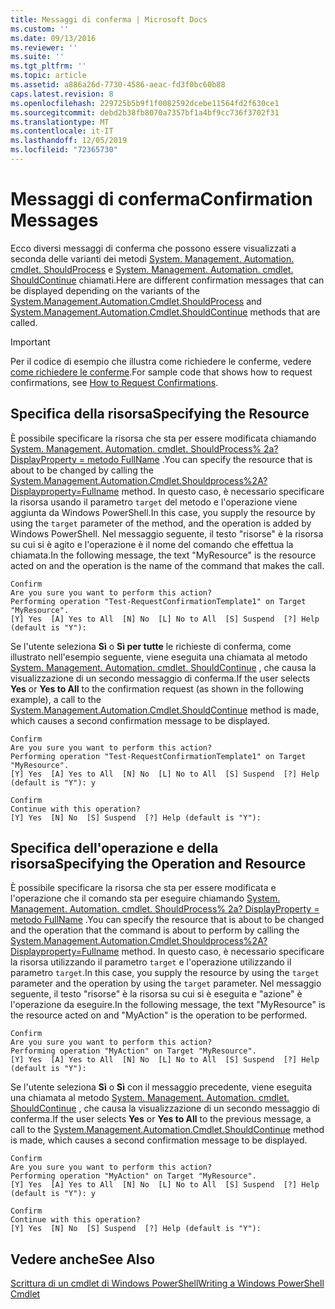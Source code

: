 ```yaml
---
title: Messaggi di conferma | Microsoft Docs
ms.custom: ''
ms.date: 09/13/2016
ms.reviewer: ''
ms.suite: ''
ms.tgt_pltfrm: ''
ms.topic: article
ms.assetid: a886a26d-7730-4586-aeac-fd3f0bc60b88
caps.latest.revision: 8
ms.openlocfilehash: 229725b5b9f1f0082592dcebe11564fd2f630ce1
ms.sourcegitcommit: debd2b38fb8070a7357bf1a4bf9cc736f3702f31
ms.translationtype: MT
ms.contentlocale: it-IT
ms.lasthandoff: 12/05/2019
ms.locfileid: "72365730"
---
```

# <a name="confirmation-messages"></a><span data-ttu-id="faa4f-102">Messaggi di conferma</span><span class="sxs-lookup"><span data-stu-id="faa4f-102">Confirmation Messages</span></span>

<span data-ttu-id="faa4f-103">Ecco diversi messaggi di conferma che possono essere visualizzati a seconda delle varianti dei metodi [System. Management. Automation. cmdlet. ShouldProcess](/dotnet/api/System.Management.Automation.Cmdlet.ShouldProcess) e [System. Management. Automation. cmdlet. ShouldContinue](/dotnet/api/System.Management.Automation.Cmdlet.ShouldContinue) chiamati.</span><span class="sxs-lookup"><span data-stu-id="faa4f-103">Here are different confirmation messages that can be displayed depending on the variants of the [System.Management.Automation.Cmdlet.ShouldProcess](/dotnet/api/System.Management.Automation.Cmdlet.ShouldProcess) and [System.Management.Automation.Cmdlet.ShouldContinue](/dotnet/api/System.Management.Automation.Cmdlet.ShouldContinue) methods that are called.</span></span>

> [!IMPORTANT]
> <span data-ttu-id="faa4f-104">Per il codice di esempio che illustra come richiedere le conferme, vedere [come richiedere le conferme](./how-to-request-confirmations.md).</span><span class="sxs-lookup"><span data-stu-id="faa4f-104">For sample code that shows how to request confirmations, see [How to Request Confirmations](./how-to-request-confirmations.md).</span></span>

## <a name="specifying-the-resource"></a><span data-ttu-id="faa4f-105">Specifica della risorsa</span><span class="sxs-lookup"><span data-stu-id="faa4f-105">Specifying the Resource</span></span>

<span data-ttu-id="faa4f-106">È possibile specificare la risorsa che sta per essere modificata chiamando [System. Management. Automation. cmdlet. ShouldProcess% 2a? DisplayProperty = metodo FullName](/dotnet/api/System.Management.Automation.Cmdlet.ShouldProcess?view=powershellsdk-1.1.0) .</span><span class="sxs-lookup"><span data-stu-id="faa4f-106">You can specify the resource that is about to be changed by calling the [System.Management.Automation.Cmdlet.Shouldprocess%2A?Displayproperty=Fullname](/dotnet/api/System.Management.Automation.Cmdlet.ShouldProcess?view=powershellsdk-1.1.0) method.</span></span> <span data-ttu-id="faa4f-107">In questo caso, è necessario specificare la risorsa usando il parametro `target` del metodo e l'operazione viene aggiunta da Windows PowerShell.</span><span class="sxs-lookup"><span data-stu-id="faa4f-107">In this case, you supply the resource by using the `target` parameter of the method, and the operation is added by Windows PowerShell.</span></span> <span data-ttu-id="faa4f-108">Nel messaggio seguente, il testo "risorse" è la risorsa su cui si è agito e l'operazione è il nome del comando che effettua la chiamata.</span><span class="sxs-lookup"><span data-stu-id="faa4f-108">In the following message, the text "MyResource" is the resource acted on and the operation is the name of the command that makes the call.</span></span>

```output
Confirm
Are you sure you want to perform this action?
Performing operation "Test-RequestConfirmationTemplate1" on Target "MyResource".
[Y] Yes  [A] Yes to All  [N] No  [L] No to All  [S] Suspend  [?] Help (default is "Y"):
```

<span data-ttu-id="faa4f-109">Se l'utente seleziona **Sì** o **Sì per tutte** le richieste di conferma, come illustrato nell'esempio seguente, viene eseguita una chiamata al metodo [System. Management. Automation. cmdlet. ShouldContinue](/dotnet/api/System.Management.Automation.Cmdlet.ShouldContinue) , che causa la visualizzazione di un secondo messaggio di conferma.</span><span class="sxs-lookup"><span data-stu-id="faa4f-109">If the user selects **Yes** or **Yes to All** to the confirmation request (as shown in the following example), a call to the [System.Management.Automation.Cmdlet.ShouldContinue](/dotnet/api/System.Management.Automation.Cmdlet.ShouldContinue) method is made, which causes a second confirmation message to be displayed.</span></span>

```output
Confirm
Are you sure you want to perform this action?
Performing operation "Test-RequestConfirmationTemplate1" on Target "MyResource".
[Y] Yes  [A] Yes to All  [N] No  [L] No to All  [S] Suspend  [?] Help (default is "Y"): y

Confirm
Continue with this operation?
[Y] Yes  [N] No  [S] Suspend  [?] Help (default is "Y"):
```

## <a name="specifying-the-operation-and-resource"></a><span data-ttu-id="faa4f-110">Specifica dell'operazione e della risorsa</span><span class="sxs-lookup"><span data-stu-id="faa4f-110">Specifying the Operation and Resource</span></span>

<span data-ttu-id="faa4f-111">È possibile specificare la risorsa che sta per essere modificata e l'operazione che il comando sta per eseguire chiamando [System. Management. Automation. cmdlet. ShouldProcess% 2a? DisplayProperty = metodo FullName](/dotnet/api/System.Management.Automation.Cmdlet.ShouldProcess?view=powershellsdk-1.1.0) .</span><span class="sxs-lookup"><span data-stu-id="faa4f-111">You can specify the resource that is about to be changed and the operation that the command is about to perform by calling the [System.Management.Automation.Cmdlet.Shouldprocess%2A?Displayproperty=Fullname](/dotnet/api/System.Management.Automation.Cmdlet.ShouldProcess?view=powershellsdk-1.1.0) method.</span></span> <span data-ttu-id="faa4f-112">In questo caso, è necessario specificare la risorsa utilizzando il parametro `target` e l'operazione utilizzando il parametro `target`.</span><span class="sxs-lookup"><span data-stu-id="faa4f-112">In this case, you supply the resource by using the `target` parameter and the operation by using the `target` parameter.</span></span> <span data-ttu-id="faa4f-113">Nel messaggio seguente, il testo "risorse" è la risorsa su cui si è eseguita e "azione" è l'operazione da eseguire.</span><span class="sxs-lookup"><span data-stu-id="faa4f-113">In the following message, the text "MyResource" is the resource acted on and "MyAction" is the operation to be performed.</span></span>

```output
Confirm
Are you sure you want to perform this action?
Performing operation "MyAction" on Target "MyResource".
[Y] Yes  [A] Yes to All  [N] No  [L] No to All  [S] Suspend  [?] Help (default is "Y"):
```

<span data-ttu-id="faa4f-114">Se l'utente seleziona **Sì** o **Sì** con il messaggio precedente, viene eseguita una chiamata al metodo [System. Management. Automation. cmdlet. ShouldContinue](/dotnet/api/System.Management.Automation.Cmdlet.ShouldContinue) , che causa la visualizzazione di un secondo messaggio di conferma.</span><span class="sxs-lookup"><span data-stu-id="faa4f-114">If the user selects **Yes** or **Yes to All** to the previous message, a call to the [System.Management.Automation.Cmdlet.ShouldContinue](/dotnet/api/System.Management.Automation.Cmdlet.ShouldContinue) method is made, which causes a second confirmation message to be displayed.</span></span>

```output
Confirm
Are you sure you want to perform this action?
Performing operation "MyAction" on Target "MyResource".
[Y] Yes  [A] Yes to All  [N] No  [L] No to All  [S] Suspend  [?] Help (default is "Y"): y

Confirm
Continue with this operation?
[Y] Yes  [N] No  [S] Suspend  [?] Help (default is "Y"):
```

## <a name="see-also"></a><span data-ttu-id="faa4f-115">Vedere anche</span><span class="sxs-lookup"><span data-stu-id="faa4f-115">See Also</span></span>

[<span data-ttu-id="faa4f-116">Scrittura di un cmdlet di Windows PowerShell</span><span class="sxs-lookup"><span data-stu-id="faa4f-116">Writing a Windows PowerShell Cmdlet</span></span>](./writing-a-windows-powershell-cmdlet.md)
